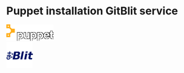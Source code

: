 # Puppet installation GitBlit service
![puppet](https://github.com/jelastic-jps/puppet-install-gitblit-service/blob/master/images/puppet.png)   
![gitblit](https://github.com/jelastic-jps/puppet-install-gitblit-service/blob/master/images/gitblit.png)
